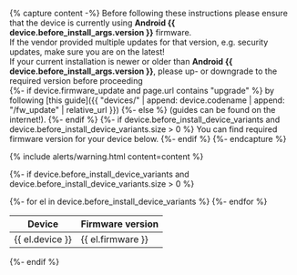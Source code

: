 {% capture content -%}
Before following these instructions please ensure that the device is currently using **Android {{ device.before_install_args.version }}** firmware.<br/>
If the vendor provided multiple updates for that version, e.g. security updates, make sure you are on the latest!<br/>
If your current installation is newer or older than **Android {{ device.before_install_args.version }}**, please up- or downgrade to the required version before proceeding<br/>
{%- if device.firmware_update and page.url contains "upgrade" %}
by following [this guide]({{ "devices/" | append: device.codename | append: "/fw_update" | relative_url }})
{%- else %}
(guides can be found on the internet!).
{%- endif %}
{%- if device.before_install_device_variants and device.before_install_device_variants.size > 0 %}
You can find required firmware version for your device below.
{%- endif %}
{%- endcapture %}

{% include alerts/warning.html content=content %}

{%- if device.before_install_device_variants and device.before_install_device_variants.size > 0 %}
<table class="table">
<thead>
<tr><th>Device</th><th>Firmware version</th></tr>
</thead>
<tbody>
{%- for el in device.before_install_device_variants %}
<tr><td>{{ el.device }}</td><td>{{ el.firmware }}</td></tr>
{%- endfor %}
</tbody>
</table>
{%- endif %}
